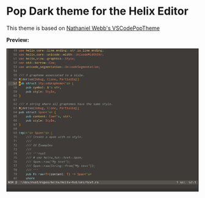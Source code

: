 # Pop Dark theme for the Helix Editor

This theme is based on [Nathaniel Webb's VSCodePopTheme](https://github.com/ArtisanByteCrafter/VSCodePopTheme)

**Preview:**

![helix-pop-dark-theme-preview](helix-pop-dark-theme-preview.png)


